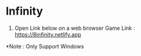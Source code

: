 # Infinity
1. Open Link below on a web browser
Game Link : https://8infinity.netlify.app

*Note : Only Support Windows

